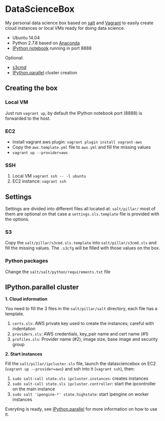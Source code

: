 # DataScienceBox

My personal data science box based on [salt](http://www.saltstack.com/) and
[Vagrant](http://vagrantup.com/) to easily create cloud instances or local VMs
ready for doing data science.

- Ubuntu 14.04
- Python 2.7.8 based on [Anaconda](http://continuum.io/downloads)
- [IPython notebook](http://ipython.org/notebook.html) running in port 8888

Optional:

- [s3cmd](http://s3tools.org/s3cmd)
- [IPython.parallel](http://ipython.org/ipython-doc/dev/parallel/) cluster creation

## Creating the box

### Local VM

Just run `vagrant up`, by default the IPython notebook port (8888) is forwarded
to the host.

### EC2

- Install vagrant aws plugin: `vagrant plugin install vagrant-aws`
- Copy the `aws.template.yml` file to `aws.yml` and fill the missing values
- `vagrant up --provider=aws`

### SSH

1. Local VM `vagrant ssh -- -l ubuntu`
2. EC2 instance: `vagrant ssh`

## Settings

Settings are divided into different files all located at: `salt/pillar/`
most of them are optional on that case a `settings.sls.template` file is
provided with the options.

### S3

Copy the `salt/pillar/s3cmd.sls.template` into `salt/pillar/s3cmd.sls`
and fill the missing values. The `.s3cfg` will be filled with those values
on the box.

### Python packages

Change the `salt/salt/python/requirements.txt` file

## IPython.parallel cluster

**1. Cloud information**

You need to fill the 3 files in the `salt/pillar/salt` directory, each file has
a template.

1. `certs.sls`: AWS private key used to create the instances; careful with indentation
1. `providers.sls`: AWS credentials, key_pair name and cert name (#1)
1. `profiles.sls`: Provider name (#2), image size, base image and security group

**2. Start instances**

Fill the `salt/pillar/ipcluster.sls` file, launch the datasciencebox on EC2
(`vagrant up --provider=aws`) and ssh into it (`vagrant ssh`), then:

1. `sudo salt-call state.sls ipcluster.instances`: creates instances
2. `sudo salt-call state.sls ipcluster.controller`: start the ipcontroller on the main instance
3. `sudo salt 'ipengine-*' state.highstate`: start ipengine on worker instances

Everyting is ready, see [IPython.parallel](http://ipython.org/ipython-doc/dev/parallel/)
for more information on how to use it.
